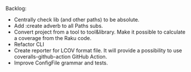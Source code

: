 Backlog:
* Centrally check lib (and other paths) to be absolute.
* Add :create adverb to all Paths subs.
* Convert project from a tool to tool&library. Make it possible to calculate a coverage from the Raku code.
* Refactor CLI
* Create reporter for LCOV format file. It will provide a possibility to use coveralls-github-action GitHub Action.
* Improve ConfigFile grammar and tests.
